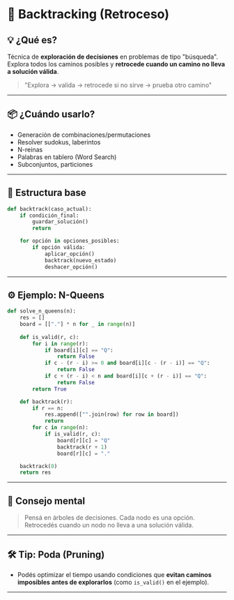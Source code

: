 # 🧩 Backtracking (Retroceso)

## 💡 ¿Qué es?

Técnica de **exploración de decisiones** en problemas de tipo "búsqueda".  
Explora todos los caminos posibles y **retrocede cuando un camino no lleva a solución válida**.

> "Explora → valida → retrocede si no sirve → prueba otro camino"

---

## 📦 ¿Cuándo usarlo?

- Generación de combinaciones/permutaciones
- Resolver sudokus, laberintos
- N-reinas
- Palabras en tablero (Word Search)
- Subconjuntos, particiones

---

## 🔁 Estructura base

```python
def backtrack(caso_actual):
    if condición_final:
        guardar_solución()
        return

    for opción in opciones_posibles:
        if opción válida:
            aplicar_opción()
            backtrack(nuevo_estado)
            deshacer_opción()
```

---

## ⚙️ Ejemplo: N-Queens

```python
def solve_n_queens(n):
    res = []
    board = [["."] * n for _ in range(n)]
    
    def is_valid(r, c):
        for i in range(r):
            if board[i][c] == "Q":
                return False
            if c - (r - i) >= 0 and board[i][c - (r - i)] == "Q":
                return False
            if c + (r - i) < n and board[i][c + (r - i)] == "Q":
                return False
        return True

    def backtrack(r):
        if r == n:
            res.append(["".join(row) for row in board])
            return
        for c in range(n):
            if is_valid(r, c):
                board[r][c] = "Q"
                backtrack(r + 1)
                board[r][c] = "."

    backtrack(0)
    return res
```

---

## 🧠 Consejo mental

> Pensá en árboles de decisiones. Cada nodo es una opción. Retrocedés cuando un nodo no lleva a una solución válida.

---

## 🛠️ Tip: Poda (Pruning)

- Podés optimizar el tiempo usando condiciones que **evitan caminos imposibles antes de explorarlos** (como `is_valid()` en el ejemplo).

---
